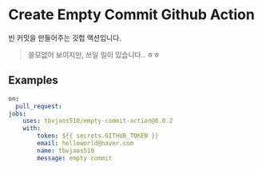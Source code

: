# Create Empty Commit Github Action

빈 커밋을 만들어주는 깃헙 액션입니다.

> 쓸모없어 보이지만, 쓰일 일이 있습니다.. ㅎㅎ

## Examples

```yaml
on:
  pull_request:
jobs:
    uses: tbvjaos510/empty-commit-action@0.0.2
    with:
        token: ${{ secrets.GITHUB_TOKEN }}
        email: helloworld@naver.com
        name: tbvjaos510
        message: empty commit
```
